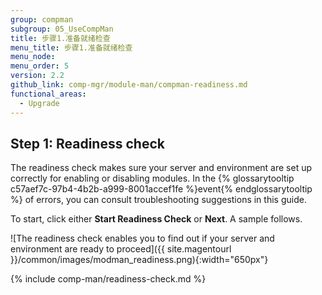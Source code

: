```yaml
---
group: compman
subgroup: 05_UseCompMan
title: 步骤1.准备就绪检查
menu_title: 步骤1.准备就绪检查
menu_node:
menu_order: 5
version: 2.2
github_link: comp-mgr/module-man/compman-readiness.md
functional_areas:
  - Upgrade
---
```


## Step 1: Readiness check
The readiness check makes sure your server and environment are set up correctly for enabling or disabling modules. In the {% glossarytooltip c57aef7c-97b4-4b2b-a999-8001accef1fe %}event{% endglossarytooltip %} of errors, you can consult troubleshooting suggestions in this guide.

To start, click either **Start Readiness Check** or **Next**. A sample follows.

![The readiness check enables you to find out if your server and environment are ready to proceed]({{ site.magentourl }}/common/images/modman_readiness.png){:width="650px"}

{% include comp-man/readiness-check.md %}